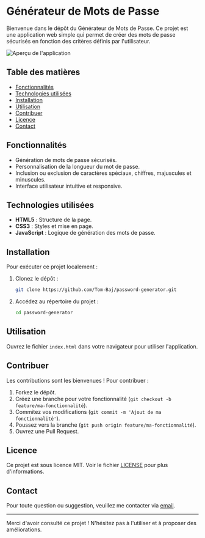 # Générateur de Mots de Passe

Bienvenue dans le dépôt du Générateur de Mots de Passe. Ce projet est une application web simple qui permet de créer des mots de passe sécurisés en fonction des critères définis par l'utilisateur.

![Aperçu de l'application](https://tom-baj.github.io/password-generator/screenshot.png)

## Table des matières

- [Fonctionnalités](#fonctionnalités)
- [Technologies utilisées](#technologies-utilisées)
- [Installation](#installation)
- [Utilisation](#utilisation)
- [Contribuer](#contribuer)
- [Licence](#licence)
- [Contact](#contact)

## Fonctionnalités

- Génération de mots de passe sécurisés.
- Personnalisation de la longueur du mot de passe.
- Inclusion ou exclusion de caractères spéciaux, chiffres, majuscules et minuscules.
- Interface utilisateur intuitive et responsive.

## Technologies utilisées

- **HTML5** : Structure de la page.
- **CSS3** : Styles et mise en page.
- **JavaScript** : Logique de génération des mots de passe.

## Installation

Pour exécuter ce projet localement :

1. Clonez le dépôt :

   ```bash
   git clone https://github.com/Tom-Baj/password-generator.git
   ```

2. Accédez au répertoire du projet :

   ```bash
   cd password-generator
   ```

## Utilisation

Ouvrez le fichier `index.html` dans votre navigateur pour utiliser l'application.

## Contribuer

Les contributions sont les bienvenues ! Pour contribuer :

1. Forkez le dépôt.
2. Créez une branche pour votre fonctionnalité (`git checkout -b feature/ma-fonctionnalité`).
3. Commitez vos modifications (`git commit -m 'Ajout de ma fonctionnalité'`).
4. Poussez vers la branche (`git push origin feature/ma-fonctionnalité`).
5. Ouvrez une Pull Request.

## Licence

Ce projet est sous licence MIT. Voir le fichier [LICENSE](LICENSE) pour plus d'informations.

## Contact

Pour toute question ou suggestion, veuillez me contacter via [email](mailto:tom.baj@example.com).

---

Merci d'avoir consulté ce projet ! N'hésitez pas à l'utiliser et à proposer des améliorations.